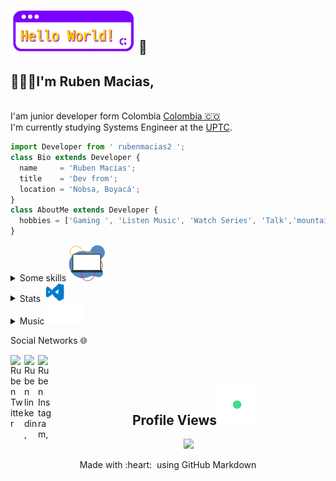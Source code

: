 
## <img alt="wave" src="https://github.com/rubenmacias2/rubenmacias2/blob/main/files/hello-world.gif" width="200">  :wave:<br>
## 👨🏻‍💻I'm Ruben Macias,
<br> I'am junior developer form Colombia [Colombia 🇨🇴](https://www.google.com/maps/place/Colombia/@4,-72z/) 
<br> I'm currently studying Systems Engineer at the [UPTC](http://www.uptc.edu.co/).

```js
import Developer from ' rubenmacias2 ';
class Bio extends Developer {
  name     = 'Ruben Macias';
  title    = 'Dev from';
  location = 'Nobsa, Boyacá';
}
class AboutMe extends Developer {
  hobbies = ['Gaming ', 'Listen Music', 'Watch Series', 'Talk','mountain Bike']; 
}
```

<details>
<summary>Some skills <img alt="wave" src="https://github.com/rubenmacias2/rubenmacias2/blob/main/files/pc-dev.gif" width="60"></summary>
<div>	
  <a><img alt="wave" src="https://github.com/rubenmacias2/rubenmacias2/blob/main/files/html5.gif" width="60"></a>
  <a><img alt="wave" src="https://github.com/rubenmacias2/rubenmacias2/blob/main/files/css.gif" width="60"></a>
  <a><img alt="wave" src="https://github.com/rubenmacias2/rubenmacias2/blob/main/files/js.gif" width="60"></a>
  <a><img alt="wave" src="https://github.com/rubenmacias2/rubenmacias2/blob/main/files/node.gif" width="60"></a>
  <a><img alt="wave" src="https://github.com/rubenmacias2/rubenmacias2/blob/main/files/bootstrap.gif" width="60"></a>
  <a><img alt="wave" src="https://github.com/rubenmacias2/rubenmacias2/blob/main/files/java.gif" width="60"></a>
  <a><img alt="wave" src="https://github.com/rubenmacias2/rubenmacias2/blob/main/files/sql.gif" width="80"></a>
  <a><img alt="wave" src="https://github.com/rubenmacias2/rubenmacias2/blob/main/files/mongo.gif" width="100"></a>
  <a><img alt="wave" src="https://github.com/rubenmacias2/rubenmacias2/blob/main/files/git.gif" width="70"></a>
	
  <br>
<div/>
</details>	

<details>
<summary>  Stats &nbsp;<img alt="wave" src="https://github.com/rubenmacias2/rubenmacias2/blob/main/files/visual.gif" width="30">&nbsp;&nbsp;&nbsp;</summary>

![Ruben github stats](https://github-readme-stats.vercel.app/api?username=rubenmacias2&show_icons=true&title_color=fff&icon_color=79ff97&text_color=9f9f9f&bg_color=151515)
[![Top Langs](https://github-readme-stats.vercel.app/api/top-langs/?username=rubenmacias2&layout=compact&title_color=fff&icon_color=79ff97&text_color=9f9f9f&bg_color=151515)](https://github.com/anuraghazra/github-readme-stats)
</details>

	
<details>
<summary>Music <a><img alt="wave" src="https://github.com/rubenmacias2/rubenmacias2/blob/main/files/note-music.gif" width="60"></a>&nbsp;&nbsp;&nbsp;</summary>


[![spotify-github-profile](https://spotify-github-profile.vercel.app/api/view?uid=12136479795&cover_image=true&theme=novatorem)](https://spotify-github-profile.vercel.app/api/view?uid=12136479795&redirect=true)
</details>
	
Social Networks 🌐 
<div>
<a href="https:https://twitter.com/rubenmacias2">
  <img align="left" alt="Ruben Twitter" width="22px" src="https://user-images.githubusercontent.com/57324758/109565746-e9c88f00-7ab0-11eb-8a59-3599ca53d8c0.png" />
</a>

<a href="https://www.linkedin.com/in/ruben-macias-socha-205111205/">
  <img align="left" alt="Ruben linkedin," width="22px" src="https://user-images.githubusercontent.com/57324758/109566122-6ce9e500-7ab1-11eb-859c-718023da8360.png" />
</a>

<a href="https://www.instagram.com/rubenmaciash/">
  <img align="left" alt="Ruben Instagram," width="22px" src="https://user-images.githubusercontent.com/57324758/109564522-2e532b00-7aaf-11eb-9bc6-ba77f6fc5963.png" />
</a>
</div><br>
	
<div align="center">	
 <h2>&nbsp;&nbsp;&nbsp;&nbsp;Profile Views<img src="https://github.com/rubenmacias2/rubenmacias2/blob/main/files/love.gif" width="65" ></h2>
    <img src="https://profile-counter.glitch.me/rubenmacias2/count.svg" />
</div>
<p align="center">
  Made with :heart: &nbsp;using GitHub Markdown
</p>
	
